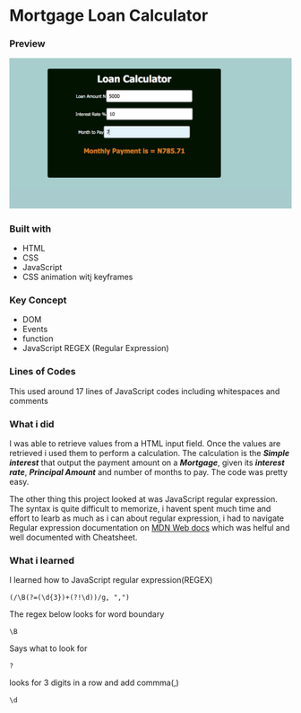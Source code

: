 # Mortgage Loan Calculator

### Preview

![Project image](./img/Screen%20Shot%202023-02-08%20at%204.24.37%20PM.png)

### Built with

- HTML
- CSS
- JavaScript
- CSS animation witj keyframes

### Key Concept

- DOM
- Events
- function
- JavaScript REGEX (Regular Expression)

### Lines of Codes

This used around 17 lines of JavaScript codes including whitespaces and comments

### What i did

I was able to retrieve values from a HTML input field. Once the values are retrieved i used them to perform a calculation. The calculation is the **_Simple interest_** that output the payment amount on a **_Mortgage_**, given its **_interest rate_**, **_Principal Amount_** and number of months to pay. The code was pretty easy.

The other thing this project looked at was JavaScript regular expression. The syntax is quite difficult to memorize, i havent spent much time and effort to learb as much as i can about regular expression, i had to navigate Regular expression documentation on [MDN Web docs](https://developer.mozilla.org/en-US/docs/Web/JavaScript/Guide/Regular_Expressions/Cheatsheet) which was helful and well documented with Cheatsheet.

### What i learned

I learned how to JavaScript regular expression(REGEX)

```
(/\B(?=(\d{3})+(?!\d))/g, ",")

```

The regex below looks for word boundary

```
\B
```

Says what to look for 

```
?
```

looks for 3 digits in a row and add commma(,)

```
\d

```
